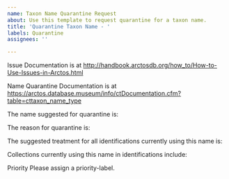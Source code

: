```yaml
---
name: Taxon Name Quarantine Request
about: Use this template to request quarantine for a taxon name.
title: 'Quarantine Taxon Name - '
labels: Quarantine
assignees: ''

---
```


Issue Documentation is at http://handbook.arctosdb.org/how_to/How-to-Use-Issues-in-Arctos.html

Name Quarantine Documentation is at https://arctos.database.museum/info/ctDocumentation.cfm?table=cttaxon_name_type

The name suggested for quarantine is:

The reason for quarantine is:

The suggested treatment for all identifications currently using this name is:

Collections currently using this name in identifications include:

Priority
Please assign a priority-label.
